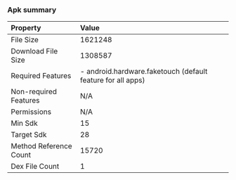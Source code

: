 ### Apk summary

Property | Value
:--- | :---
File Size | 1621248
Download File Size | 1308587
Required Features | - android.hardware.faketouch (default feature for all apps)
Non-required Features | N/A
Permissions | N/A
Min Sdk | 15
Target Sdk | 28
Method Reference Count | 15720
Dex File Count | 1